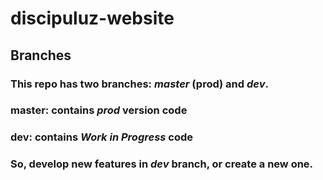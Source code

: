 # discipuluz-website
## Branches
### This repo has two branches: *master* (prod) and *dev*.
### **master**: contains *prod* version code
### **dev**: contains *Work in Progress* code
### So, develop **new features** in *dev* branch, or create a new one.